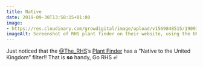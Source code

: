 ```yaml
---
title: Native
date: 2019-09-30T13:58:15+01:00
image: 
- https://res.cloudinary.com/growdigital/image/upload/v1569848515/190930-screenshot-rhs.png
imageAlt: Screenshot of RHS plant finder on their website, using the UK native filter
---
```


Just noticed that the [@The_RHS](https://mobile.twitter.com/)’s [Plant Finder](https://www.rhs.org.uk/Plants/Search-Form) has a “Native to the United Kingdom” filter!! That is **so** handy, Go RHS ✊!
